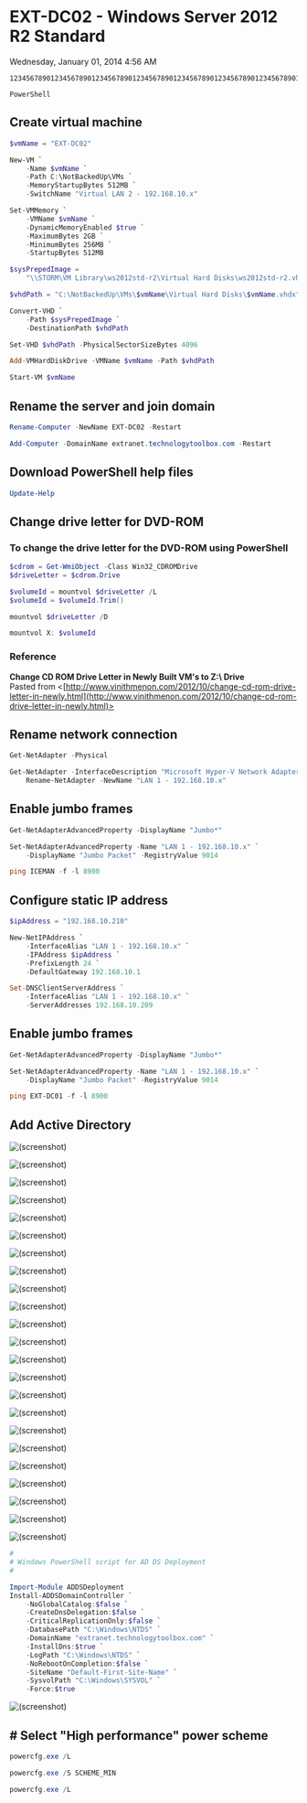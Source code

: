﻿# EXT-DC02 - Windows Server 2012 R2 Standard

Wednesday, January 01, 2014
4:56 AM

```Console
12345678901234567890123456789012345678901234567890123456789012345678901234567890

PowerShell
```

## Create virtual machine

```PowerShell
$vmName = "EXT-DC02"

New-VM `
    -Name $vmName `
    -Path C:\NotBackedUp\VMs `
    -MemoryStartupBytes 512MB `
    -SwitchName "Virtual LAN 2 - 192.168.10.x"

Set-VMMemory `
    -VMName $vmName `
    -DynamicMemoryEnabled $true `
    -MaximumBytes 2GB `
    -MinimumBytes 256MB `
    -StartupBytes 512MB

$sysPrepedImage =
    "\\STORM\VM Library\ws2012std-r2\Virtual Hard Disks\ws2012std-r2.vhd"

$vhdPath = "C:\NotBackedUp\VMs\$vmName\Virtual Hard Disks\$vmName.vhdx"

Convert-VHD `
    -Path $sysPrepedImage `
    -DestinationPath $vhdPath

Set-VHD $vhdPath -PhysicalSectorSizeBytes 4096

Add-VMHardDiskDrive -VMName $vmName -Path $vhdPath

Start-VM $vmName
```

## Rename the server and join domain

```PowerShell
Rename-Computer -NewName EXT-DC02 -Restart

Add-Computer -DomainName extranet.technologytoolbox.com -Restart
```

## Download PowerShell help files

```PowerShell
Update-Help
```

## Change drive letter for DVD-ROM

### To change the drive letter for the DVD-ROM using PowerShell

```PowerShell
$cdrom = Get-WmiObject -Class Win32_CDROMDrive
$driveLetter = $cdrom.Drive

$volumeId = mountvol $driveLetter /L
$volumeId = $volumeId.Trim()

mountvol $driveLetter /D

mountvol X: $volumeId
```

### Reference

**Change CD ROM Drive Letter in Newly Built VM's to Z:\\ Drive**\
Pasted from <[http://www.vinithmenon.com/2012/10/change-cd-rom-drive-letter-in-newly.html](http://www.vinithmenon.com/2012/10/change-cd-rom-drive-letter-in-newly.html)>

## Rename network connection

```PowerShell
Get-NetAdapter -Physical

Get-NetAdapter -InterfaceDescription "Microsoft Hyper-V Network Adapter" |
    Rename-NetAdapter -NewName "LAN 1 - 192.168.10.x"
```

## Enable jumbo frames

```PowerShell
Get-NetAdapterAdvancedProperty -DisplayName "Jumbo*"

Set-NetAdapterAdvancedProperty -Name "LAN 1 - 192.168.10.x" `
    -DisplayName "Jumbo Packet" -RegistryValue 9014

ping ICEMAN -f -l 8900
```

## Configure static IP address

```PowerShell
$ipAddress = "192.168.10.210"

New-NetIPAddress `
    -InterfaceAlias "LAN 1 - 192.168.10.x" `
    -IPAddress $ipAddress `
    -PrefixLength 24 `
    -DefaultGateway 192.168.10.1

Set-DNSClientServerAddress `
    -InterfaceAlias "LAN 1 - 192.168.10.x" `
    -ServerAddresses 192.168.10.209
```

## Enable jumbo frames

```PowerShell
Get-NetAdapterAdvancedProperty -DisplayName "Jumbo*"

Set-NetAdapterAdvancedProperty -Name "LAN 1 - 192.168.10.x" `
    -DisplayName "Jumbo Packet" -RegistryValue 9014

ping EXT-DC01 -f -l 8900
```

## Add Active Directory

![(screenshot)](https://assets.technologytoolbox.com/screenshots/99/D4CF279CF2AA6A3601568EE5571B7F6B103C7699.png)

![(screenshot)](https://assets.technologytoolbox.com/screenshots/BA/C6221CB04BF9D6B24491E288D2AD87E75A617DBA.png)

![(screenshot)](https://assets.technologytoolbox.com/screenshots/B0/EDD7259698D18F449694B606B66C2B7DA867E7B0.png)

![(screenshot)](https://assets.technologytoolbox.com/screenshots/1D/70D3EC009DD99DD7D1069B9B1DEFCB5BE7DC4A1D.png)

![(screenshot)](https://assets.technologytoolbox.com/screenshots/C5/55516E30EC7360A0AC59124BF3B7213A041AC4C5.png)

![(screenshot)](https://assets.technologytoolbox.com/screenshots/F5/4B4F2EE4877CCAEDDF7ABCF6435BFA2DDCF984F5.png)

![(screenshot)](https://assets.technologytoolbox.com/screenshots/86/7E28DC33FC53BAB6E48C3DD17D686FCD56AE4886.png)

![(screenshot)](https://assets.technologytoolbox.com/screenshots/B7/3D45333EE3943C403E907D1EBD6E2A6D08DD05B7.png)

![(screenshot)](https://assets.technologytoolbox.com/screenshots/91/8B8A912FECC30CECAB4FCF71533942E98E0CA891.png)

![(screenshot)](https://assets.technologytoolbox.com/screenshots/4B/1A99409128FC2A6ED3E84DCEE0F12D351F3EB54B.png)

![(screenshot)](https://assets.technologytoolbox.com/screenshots/BE/FAE8E9DB2C916D1251EF079A9BB76548CEBD79BE.png)

![(screenshot)](https://assets.technologytoolbox.com/screenshots/15/A8A1766C1EE18227E1F2D33865A2AEFDB344D215.png)

![(screenshot)](https://assets.technologytoolbox.com/screenshots/8F/BD8D8916D36280066C38443FD6BEE9D76215458F.png)

![(screenshot)](https://assets.technologytoolbox.com/screenshots/7D/15AC4F98DE14D170E6C567987A7D827CF3A86B7D.png)

![(screenshot)](https://assets.technologytoolbox.com/screenshots/8E/46250388AFDFC14C0794949D423570BFC76E208E.png)

![(screenshot)](https://assets.technologytoolbox.com/screenshots/5C/6FD5FFED429FBE04969C1915EF7E3A03A65C1B5C.png)

![(screenshot)](https://assets.technologytoolbox.com/screenshots/33/E513C6B99710854C9174C443B9300077C2E5E733.png)

![(screenshot)](https://assets.technologytoolbox.com/screenshots/E1/1D763FA2E0F4E10773010510891724884183B6E1.png)

![(screenshot)](https://assets.technologytoolbox.com/screenshots/5C/76BCD8DECE475435ADF2F1216C4AF38E6996175C.png)

![(screenshot)](https://assets.technologytoolbox.com/screenshots/C5/A9D911DFC9D6EBF5A9A331691E06B5672A8099C5.png)

![(screenshot)](https://assets.technologytoolbox.com/screenshots/79/D8222D13B74C0BACF11CF39165F9E2A7851B5D79.png)

![(screenshot)](https://assets.technologytoolbox.com/screenshots/B5/3658A0B08DD59D459C141524CD9F1B2742BF85B5.png)

![(screenshot)](https://assets.technologytoolbox.com/screenshots/7F/7B3950066497B15DA4064A0A637350C30540267F.png)

```PowerShell
#
# Windows PowerShell script for AD DS Deployment
#

Import-Module ADDSDeployment
Install-ADDSDomainController `
    -NoGlobalCatalog:$false `
    -CreateDnsDelegation:$false `
    -CriticalReplicationOnly:$false `
    -DatabasePath "C:\Windows\NTDS" `
    -DomainName "extranet.technologytoolbox.com" `
    -InstallDns:$true `
    -LogPath "C:\Windows\NTDS" `
    -NoRebootOnCompletion:$false `
    -SiteName "Default-First-Site-Name" `
    -SysvolPath "C:\Windows\SYSVOL" `
    -Force:$true
```

![(screenshot)](https://assets.technologytoolbox.com/screenshots/8B/0AF91B7677B81E80AA582B8D9E48E399FA23938B.png)

## # Select "High performance" power scheme

```PowerShell
powercfg.exe /L

powercfg.exe /S SCHEME_MIN

powercfg.exe /L
```
